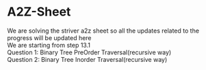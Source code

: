 # A2Z-Sheet
We are solving the striver a2z sheet so all the updates related to the progress will be updated here
<br>
We are starting from step 13.1
<br>
Question 1: Binary Tree PreOrder Traversal(recursive way)
<br>
Question 2: Binary Tree Inorder Traversal(recursive way)